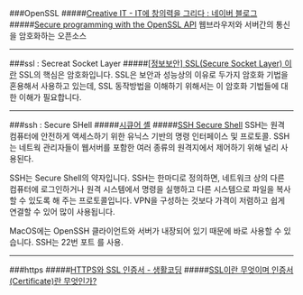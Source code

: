 ###OpenSSL
#####[Creative IT - IT에 창의력을 그리다 : 네이버 블로그](http://ysw1130.blog.me/120211395594)
#####[Secure programming with the OpenSSL API](https://www.ibm.com/developerworks/linux/library/l-openssl/index.html)
웹브라우저와 서버간의 통신을 암호화하는 오픈소스

------

###ssl : Secreat Socket Layer
#####[[정보보안] SSL(Secure Socket Layer) 이란](http://12bme.tistory.com/80)
SSL의 핵심은 암호화입니다. SSL은 보안과 성능상의 이유로 두가지 암호화 기법을 혼용해서 사용하고 있는데, SSL 동작방법을 이해하기 위해서는 이 암호화 기법들에 대한 이해가 필요합니다.

------

###ssh : Secure SHell
#####[시큐어 셸](https://ko.wikipedia.org/wiki/%EC%8B%9C%ED%81%90%EC%96%B4_%EC%85%B8)
#####[SSH   Secure Shell](http://www.ktword.co.kr/abbr_view.php?m_temp1=2524)
SSH는 원격 컴퓨터에 안전하게 액세스하기 위한 유닉스 기반의 명령 인터페이스 및 프로토콜. SSH는 네트웍 관리자들이 웹서버를 포함한 여러 종류의 원격지에서 제어하기 위해 널리 사용된다.

SSH는 Secure Shell의 약자입니다. SSH는 한마디로 정의하면, 네트워크 상의 다른 컴퓨터에 로그인하거나 원격 시스템에서 명령을 실행하고 다른 시스템으로 파일을 복사할 수 있도록 해 주는 프로토콜입니다. VPN을 구성하는 것보다 가격이 저렴하고 쉽게 연결할 수 있어 많이 사용됩니다.

MacOS에는 OpenSSH 클라이언트와 서버가 내장되어 있기 때문에 바로 사용할 수 있습니다. SSH는 22번 포트 를 사용.

------

###https
#####[HTTPS와 SSL 인증서 - 생활코딩](https://opentutorials.org/course/228/4894)
#####[SSL이란 무엇이며 인증서(Certificate)란 무엇인가?](https://wiki.kldp.org/HOWTO/html/SSL-Certificates-HOWTO/x70.html)








